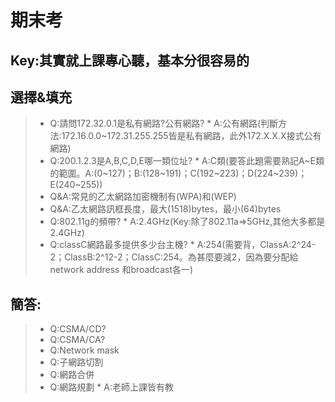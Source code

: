 # 期末考
## Key:其實就上課專心聽，基本分很容易的
## 選擇&填充
>* Q:請問172.32.0.1是私有網路?公有網路?
    * A:公有網路(判斷方法:172.16.0.0~172.31.255.255皆是私有網路，此外172.X.X.X接式公有網路)
>* Q:200.1.2.3是A,B,C,D,E哪一類位址?
    * A:C類(要答此題需要熟記A~E類的範圍。A:(0~127)；B:(128~191)；C(192~223)；D(224~239)；E(240~255))
>* Q&A:常見的乙太網路加密機制有(WPA)和(WEP)
>* Q&A:乙太網路訊框長度，最大(1518)bytes，最小(64)bytes
>* Q:802.11g的頻帶?
    * A:2.4GHz(Key:除了802.11a=>5GHz,其他大多都是2.4GHz)
>* Q:classC網路最多提供多少台主機?
    * A:254(需要背，ClassA:2^24-2；ClassB:2^12-2；ClassC:254。為甚麼要減2，因為要分配給network address 和broadcast各一)
## 簡答:
>* Q:CSMA/CD?
>* Q:CSMA/CA?
>* Q:Network mask
>* Q:子網路切割
>* Q:網路合併
>* Q:網路規劃
    * A:老師上課皆有教
